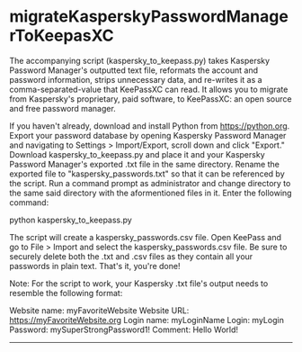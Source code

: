 # migrateKasperskyPasswordManagerToKeepasXC
The accompanying script (kaspersky_to_keepass.py) takes Kaspersky Password Manager's outputted text file, reformats the account and password information, strips unnecessary data, and re-writes it as a comma-separated-value that KeePassXC can read. It allows you to migrate from Kaspersky's proprietary, paid software, to KeePassXC: an open source and free password manager.

If you haven't already, download and install Python from https://python.org. Export your password database by opening Kaspersky Password Manager and navigating to Settings > Import/Export, scroll down and click "Export." Download kaspersky_to_keepass.py and place it and your Kaspersky Password Manager's exported .txt file in the same directory. Rename the exported file to "kaspersky_passwords.txt" so that it can be referenced by the script. Run a command prompt as administrator and change directory to the same said directory with the aformentioned files in it. Enter the following command:

python kaspersky_to_keepass.py

The script will create a kaspersky_passwords.csv file. Open KeePass and go to File > Import and select the kaspersky_passwords.csv file. Be sure to securely delete both the .txt and .csv files as they contain all your passwords in plain text. That's it, you're done!

Note: For the script to work, your Kaspersky .txt file's output needs to resemble the following format:

Website name: myFavoriteWebsite
Website URL: https://myFavoriteWebsite.org
Login name: myLoginName
Login: myLogin
Password: mySuperStrongPassword1!
Comment: Hello World!

---
